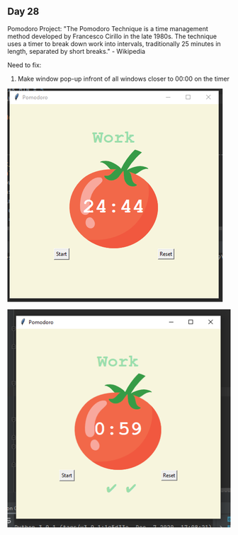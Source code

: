 ## Day 28

Pomodoro Project:
"The Pomodoro Technique is a time management method developed by Francesco Cirillo in the late 1980s. The technique uses a timer to break down work into intervals, traditionally 25 minutes in length, separated by short breaks." - Wikipedia

Need to fix:
1) Make window pop-up infront of all windows closer to 00:00 on the timer

![Screenshot 1](https://github.com/jonathanarava/100-days-of-python/blob/my_code/day-28/pom_1.PNG)

![Screenshot 2](https://github.com/jonathanarava/100-days-of-python/blob/my_code/day-28/pom_2.PNG)
